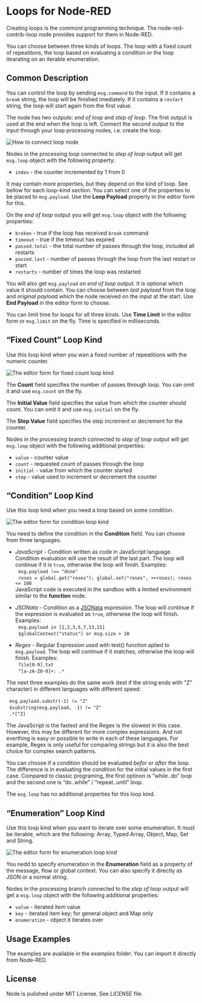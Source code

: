# Loops for Node-RED

Creating loops is the commont programming technique. The node-red-contrib-loop node provides support for them in Node-RED.

You can choose between three kinds of loops. The loop with a fixed count of repeatitons, the loop based on evaluating a condition or the loop itearating on an iterable enumeration.

## Common Description

You can control the loop by sending `msg.command` to the input. If it contains a `break` string, the loop will be finished imediately. If it contains a `restart` string, the loop will start again from the first value.

The node has two outputs: *end of loop* and *step of loop*. The first output is used at the end when the loop is left. Connect the second output to the input through your loop processing nodes, i.e. create the loop.

![How to connect loop node](https://gitlab.com/advantech-czech/node-red-contrib-loop/-/raw/1.0.1/images/connection.svg)

Nodes in the processing loop connected to *step of loop* output will get `msg.loop` object with the following property:

* `index` - the counter incremented by 1 from 0

It may contain more properties, but they depend on the kind of loop. See bellow for each loop-kind section. You can select one of the properties to be placed to `msg.payload`. Use the **Loop Payload** property in the editor form for this.

On the *end of loop* output you will get `msg.loop` object with the following properties:

* `broken` - true if the loop has received `break` command
* `timeout` - true if the timeout has expired
* `passed.total` - the total number of passes through the loop, included all restarts
* `passed.last` - number of passes through the loop from the last restart or start
* `restarts` - number of times the loop was restarted

You will also get `msg.payload` on *end of loop* output. It is optional which value it should contain. You can choose between *last payload* from the loop and *original payload* which the node received on the input at the start. Use **End Payload** in the editor form to choose.

You can limit time for loops for all three kinds. Use **Time Limit** in the editor form or `msg.limit` on the fly. Time is specified in milliseconds.

## “Fixed Count” Loop Kind

Use this loop kind when you wan a fixed number of repeatitions with the numeric counter.

![The editor form for fixed count loop kind](https://gitlab.com/advantech-czech/node-red-contrib-loop/-/raw/1.0.1/images/fixed_count.png)

The **Count** field specifies the number of passes through loop. You can omit it and use `msg.count` on the fly.

The **Initial Value** field specifies the value from which the counter should count. You can omit it and use `msg.initial` on the fly.

The **Step Value** field specifies the step increment or decrement for the counter.

Nodes in the processing branch connected to *step of loop* output will get `msg.loop` object with the following additional properties:

* `value` - counter value
* `count` - requested count of passes through the loop
* `initial` - value from which the counter started
* `step` - value used to increment or decrement the counter

## “Condition” Loop Kind

Use this loop kind when you need a loop based on some condition.

![The editor form for condition loop kind](https://gitlab.com/advantech-czech/node-red-contrib-loop/-/raw/1.0.1/images/condition.png)

You need to define the condition in the **Condition** field. You can choose from three languages.

* *JavaScript* - Condition written as code in JavaScript language. Condition evaluation will use the result of the last part. The loop will continue if it is `true`, otherwise the loop will finish. Examples:  
  `msg.payload !== "done"`  
  `roses = global.get("roses"); global.set("roses", ++roses); roses <= 100`  
JavaScript code is executed in the sandbox with a limited environment similar to the **function** node.

* *JSONata* - Condition as a [JSONata](https://jsonata.org/) expression. The loop will continue if the expression is evaluated as `true`, otherwise the loop will finish. Examples:  
  `msg.payload in [1,2,3,5,7,13,21]`  
  `$globalContext("status") or msg.size > 10`
  
* *Regex* - Regular Expression used with test() function aplied to `msg.payload`. The loop will continue if it matches, otherwise the loop will finish. Examples:  
  `file[0-9].txt`  
  `^[a-zA-Z0-9]+: .*`

The next three examples do the same work (test if the string ends with "Z" character) in different languages with different speed:

  `msg.payload.substr(-1) != "Z"`  
  `$substring(msg.payload, -1) != "Z"`  
  `.*[^Z]`

The JavaScript is the fastest and the Regex is the slowest in this case. However, this may be different for more complex expressions. And not everthing is easy or possible to write in each of these languages. For example, Regex is only useful for comparing strings but it is also the best choice for complex search patterns.

You can choose if a condition should be evaluated *befor* or *after* the loop. The difference is in evaluating the condition for the initial values in the first case. Compared to classic programing, the first optinon is “while‥do” loop and the second one is “do‥while” / “repeat‥until” loop.

The `msg.loop` has no additional properties for this loop kind.

## “Enumeration” Loop Kind

Use this loop kind when you want to iterate over some enumeration. It must be iterable, which are the following: Array, Typed Array, Object, Map, Set and String.

![The editor form for enumeration loop kind](https://gitlab.com/advantech-czech/node-red-contrib-loop/-/raw/1.0.1/images/enumeration.png)

You nedd to specify enumeration in the **Enumeration** field as a property of the message, flow or global context. You can also specify it directly as JSON or a normal string.

Nodes in the processing branch connected to the *step of loop* output will get a `msg.loop` object with the following additional properties:

* `value` - iterated item value
* `key` - iterated item key; for general object and Map only
* `enumeration` - object it iterates over

## Usage Examples

The examples are available in the *examples* folder. You can import it directly from Node-RED.

## License

Node is pulished under MIT License. See *LICENSE* file.

